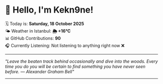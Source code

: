 # 👋 Hello, I'm Kekn9ne!

🗓️ Today is: **Saturday, 18 October 2025**  
🌤️ Weather in Istanbul: **🌦   +16°C**  
📊 GitHub Contributions: **90**  
🎧 Currently Listening: Not listening to anything right now ❌

---

_"Leave the beaten track behind occasionally and dive into the woods. Every time you do you will be certain to find something you have never seen before. — *Alexander Graham Bell*"_

---
